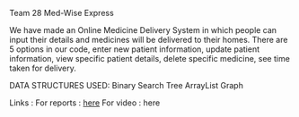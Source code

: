 Team 28 Med-Wise Express

We have made an Online Medicine Delivery System in which people can input their details and medicines will be delivered to	their homes. There are 5 options in our code, enter new patient information, update patient information, view specific patient details, delete specific medicine, see time taken for delivery.

DATA STRUCTURES USED:
Binary Search Tree
ArrayList
Graph

Links : 
For reports : [here](https://drive.google.com/drive/folders/10RQ4iH4pMphWfm6XP0dz1x8FtgkkEMrj?usp=sharing)
For video : here 


